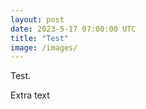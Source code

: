 ```yaml
---
layout: post
date: 2023-5-17 07:00:00 UTC
title: "Test"
image: /images/
---
```


Test. 

<!---more---> 

Extra text
